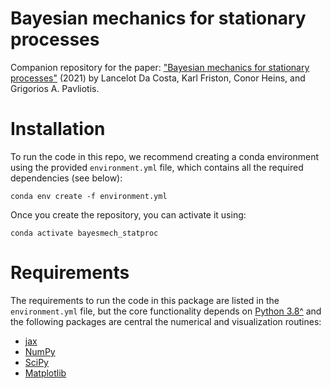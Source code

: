 # Bayesian mechanics for stationary processes

Companion repository for the paper: ["Bayesian mechanics for stationary processes"](https://arxiv.org/submit/3811135) (2021) by Lancelot Da Costa, Karl Friston, Conor Heins, and Grigorios A. Pavliotis.

# Installation 

To run the code in this repo, we recommend creating a conda environment using the provided `environment.yml` file, which 
contains all the required dependencies (see below):

```
conda env create -f environment.yml
```

Once you create the repository, you can activate it using:

```
conda activate bayesmech_statproc
```

# Requirements

The requirements to run the code in this package are listed in the `environment.yml` file, but the core functionality depends on [Python 3.8^](https://www.python.org/downloads/release/python-380/) and the following packages are central the numerical and visualization routines:

* [jax](https://github.com/google/jax)
* [NumPy](https://github.com/numpy/numpy)
* [SciPy](http://numpy.scipy.org/)
* [Matplotlib](https://github.com/matplotlib/matplotlib)

